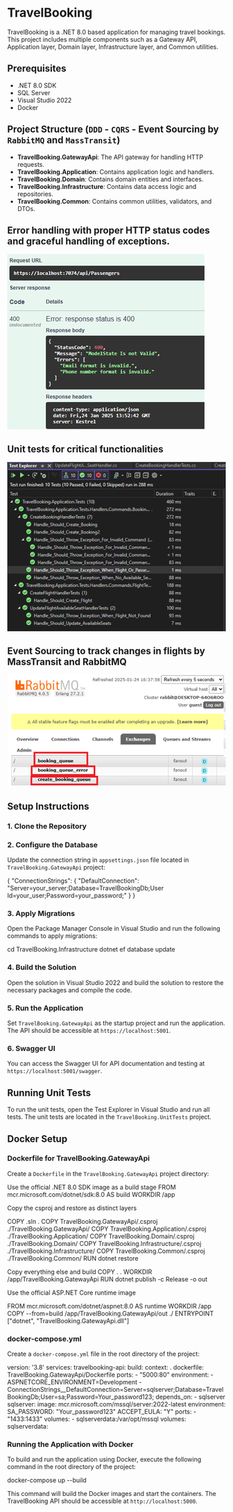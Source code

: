 # TravelBooking

TravelBooking is a .NET 8.0 based application for managing travel bookings. This project includes multiple components such as a Gateway API, Application layer, Domain layer, Infrastructure layer, and Common utilities.

## Prerequisites

- .NET 8.0 SDK
- SQL Server
- Visual Studio 2022
- Docker

## Project Structure (`DDD` - `CQRS` - Event Sourcing by `RabbitMQ` and `MassTransit`)

- **TravelBooking.GatewayApi**: The API gateway for handling HTTP requests.
- **TravelBooking.Application**: Contains application logic and handlers.
- **TravelBooking.Domain**: Contains domain entities and interfaces.
- **TravelBooking.Infrastructure**: Contains data access logic and repositories.
- **TravelBooking.Common**: Contains common utilities, validators, and DTOs.

## Error handling with proper HTTP status codes and graceful handling of exceptions.
![BadRequest Sample](https://github.com/Boroushakihbm/TravelBooking/blob/master/readmeimg/BadRequest.PNG)
## Unit tests for critical functionalities
![xUnitTest](https://github.com/Boroushakihbm/TravelBooking/blob/master/readmeimg/xUnitTest.PNG)
## Event Sourcing to track changes in flights by MassTransit and RabbitMQ 
![RabbitMQ](https://github.com/Boroushakihbm/TravelBooking/blob/master/readmeimg/RabbitMQ.PNG)
## Setup Instructions

### 1. Clone the Repository


### 2. Configure the Database

Update the connection string in `appsettings.json` file located in `TravelBooking.GatewayApi` project:

{ "ConnectionStrings": { "DefaultConnection": "Server=your_server;Database=TravelBookingDb;User Id=your_user;Password=your_password;" } }


### 3. Apply Migrations

Open the Package Manager Console in Visual Studio and run the following commands to apply migrations:

cd TravelBooking.Infrastructure dotnet ef database update


### 4. Build the Solution

Open the solution in Visual Studio 2022 and build the solution to restore the necessary packages and compile the code.

### 5. Run the Application

Set `TravelBooking.GatewayApi` as the startup project and run the application. The API should be accessible at `https://localhost:5001`.

### 6. Swagger UI

You can access the Swagger UI for API documentation and testing at `https://localhost:5001/swagger`.

## Running Unit Tests

To run the unit tests, open the Test Explorer in Visual Studio and run all tests. The unit tests are located in the `TravelBooking.UnitTests` project.

## Docker Setup

### Dockerfile for TravelBooking.GatewayApi

Create a `Dockerfile` in the `TravelBooking.GatewayApi` project directory:

Use the official .NET 8.0 SDK image as a build stage
FROM mcr.microsoft.com/dotnet/sdk:8.0 AS build WORKDIR /app

Copy the csproj and restore as distinct layers

COPY .sln . COPY TravelBooking.GatewayApi/.csproj ./TravelBooking.GatewayApi/ COPY TravelBooking.Application/.csproj ./TravelBooking.Application/ COPY TravelBooking.Domain/.csproj ./TravelBooking.Domain/ COPY TravelBooking.Infrastructure/.csproj ./TravelBooking.Infrastructure/ COPY TravelBooking.Common/.csproj ./TravelBooking.Common/ RUN dotnet restore

Copy everything else and build
COPY . . WORKDIR /app/TravelBooking.GatewayApi RUN dotnet publish -c Release -o out

Use the official ASP.NET Core runtime image

FROM mcr.microsoft.com/dotnet/aspnet:8.0 AS runtime WORKDIR /app COPY --from=build /app/TravelBooking.GatewayApi/out ./ ENTRYPOINT ["dotnet", "TravelBooking.GatewayApi.dll"]


### docker-compose.yml

Create a `docker-compose.yml` file in the root directory of the project:

version: '3.8'
services: travelbooking-api: build: context: . dockerfile: TravelBooking.GatewayApi/Dockerfile ports: - "5000:80" environment: - ASPNETCORE_ENVIRONMENT=Development - ConnectionStrings__DefaultConnection=Server=sqlserver;Database=TravelBookingDb;User=sa;Password=Your_password123; depends_on: - sqlserver
sqlserver: image: mcr.microsoft.com/mssql/server:2022-latest environment: SA_PASSWORD: "Your_password123" ACCEPT_EULA: "Y" ports: - "1433:1433" volumes: - sqlserverdata:/var/opt/mssql
volumes: sqlserverdata:


### Running the Application with Docker

To build and run the application using Docker, execute the following command in the root directory of the project:

docker-compose up --build

This command will build the Docker images and start the containers. The TravelBooking API should be accessible at `http://localhost:5000`.
